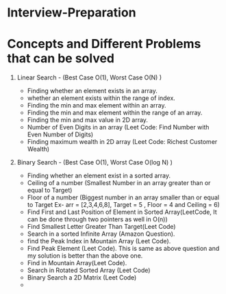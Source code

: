 # Interview-Preparation

# Concepts and Different Problems that can be solved

1. Linear Search - (Best Case O(1), Worst Case O(N) )
   - Finding whether an element exists in an array. 
   - whether an element exists within the range of index.
   - Finding the min and max element within an array.
   - Finding the min and max element within the range of an array.
   - Finding the min and max value in 2D array.
   - Number of Even Digits in an array (Leet Code: Find Number with Even Number of Digits)
   - Finding maximum wealth in 2D array (Leet Code: Richest Customer Wealth)

2. Binary Search - (Best Case O(1), Worst Case O(log N) )
   - Finding whether an element exist in a sorted array.
   - Ceiling of a number (Smallest Number in an array greater than or equal to Target)
   - Floor of a number (Biggest number in an array smaller than or equal to Target Ex- arr = [2,3,4,6,8], Target = 5 , Floor = 4 and Ceiling = 6)
   - Find First and Last Position of Element in Sorted Array(LeetCode, It can be done through two pointers as well in O(n))
   - Find Smallest Letter Greater Than Target(Leet Code)
   - Search in a sorted Infinite Array (Amazon Question).
   - find the Peak Index in Mountain Array (Leet Code). 
   - Find Peak Element (Leet Code). This is same as above question and my solution is better than the above one.
   - Find in Mountain Array(Leet Code).
   - Search in Rotated Sorted Array (Leet Code)
   - Binary Search a 2D Matrix (Leet Code)
   - 